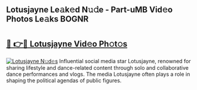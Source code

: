 ## Lotusjayne Le𝚊k𝚎d N𝚞𝚍e - Part-uMB Vid𝚎o Photos Le𝚊ks BOGNR

# <h2><a href="http://fbftpel.evod.top/?m=Lotusjayne">🔗 👉🔴 Lotusjayne Vid𝚎o Ph𝚘t𝚘s</a></h2>

[![Lotusjayne N𝚞d𝚎s](https://i.imgur.com/8V9OHl7.gif)](http://fbftpel.evod.top/?m=Lotusjayne)
Influential social media star Lotusjayne, renowned for sharing lifestyle and dance-related content through solo and collaborative dance performances and vlogs. The media Lotusjayne often plays a role in shaping the political agendas of public figures. 
